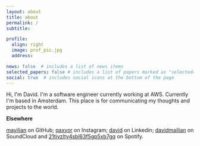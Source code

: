 ```yaml
---
layout: about
title: about
permalink: /
subtitle:

profile:
  align: right
  image: prof_pic.jpg
  address:

news: false  # includes a list of news items
selected_papers: false # includes a list of papers marked as "selected={true}"
social: true  # includes social icons at the bottom of the page
---
```


Hi, I'm David. I'm a software engineer currently working at AWS. Currently I'm based in Amsterdam. This place is for communicating my thoughts and projects to the world.

**Elsewhere**

[mayilian](https://github.com/mayilian) on GitHub; [qaxvor](https://www.instagram.com/qaxvor) on Instagram; [david](https://www.linkedin.com/in/david-mayilian-53b01561/) on Linkedin; 
[davidmailian](https://soundcloud.com/davidmailian) on SoundCloud and [21tjyzlty4sbl63f5gp5xb7gq](https://open.spotify.com/user/21tjyzlty4sbl63f5gp5xb7gq) on Spotify.
